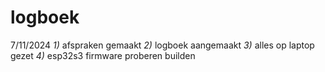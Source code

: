 # logboek

7/11/2024 *1)* afspraken gemaakt *2)* logboek aangemaakt *3)* alles op laptop gezet *4)* esp32s3 firmware proberen builden
